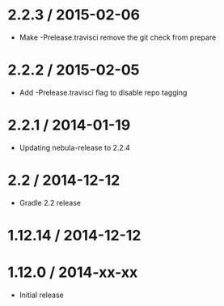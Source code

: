 2.2.3 / 2015-02-06
==================

* Make -Prelease.travisci remove the git check from prepare

2.2.2 / 2015-02-05
==================

* Add -Prelease.travisci flag to disable repo tagging

2.2.1 / 2014-01-19
==================

* Updating nebula-release to 2.2.4

2.2 / 2014-12-12
================

* Gradle 2.2 release

1.12.14 / 2014-12-12
====================

1.12.0 / 2014-xx-xx
==================

* Initial release
